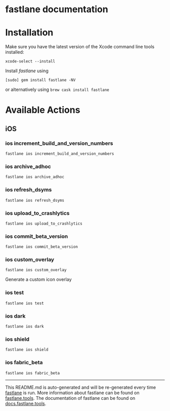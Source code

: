 fastlane documentation
================
# Installation

Make sure you have the latest version of the Xcode command line tools installed:

```
xcode-select --install
```

Install _fastlane_ using
```
[sudo] gem install fastlane -NV
```
or alternatively using `brew cask install fastlane`

# Available Actions
## iOS
### ios increment_build_and_version_numbers
```
fastlane ios increment_build_and_version_numbers
```

### ios archive_adhoc
```
fastlane ios archive_adhoc
```

### ios refresh_dsyms
```
fastlane ios refresh_dsyms
```

### ios upload_to_crashlytics
```
fastlane ios upload_to_crashlytics
```

### ios commit_beta_version
```
fastlane ios commit_beta_version
```

### ios custom_overlay
```
fastlane ios custom_overlay
```
Generate a custom icon overlay
### ios test
```
fastlane ios test
```

### ios dark
```
fastlane ios dark
```

### ios shield
```
fastlane ios shield
```

### ios fabric_beta
```
fastlane ios fabric_beta
```


----

This README.md is auto-generated and will be re-generated every time [fastlane](https://fastlane.tools) is run.
More information about fastlane can be found on [fastlane.tools](https://fastlane.tools).
The documentation of fastlane can be found on [docs.fastlane.tools](https://docs.fastlane.tools).
